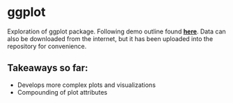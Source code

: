 # ggplot
Exploration of ggplot package. Following demo outline found __[here](https://www.r-bloggers.com/7-visualizations-you-should-learn-in-r/)__. Data can also be downloaded from the internet, but it has been uploaded into the repository for convenience. 

## Takeaways so far:
  * Develops more complex plots and visualizations
  * Compounding of plot attributes
